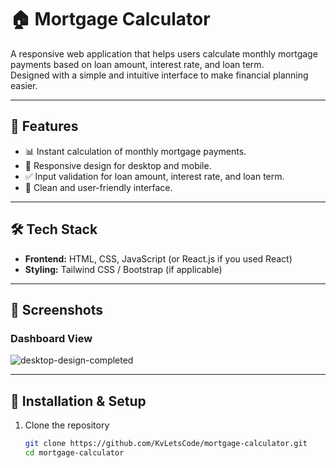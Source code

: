 # 🏠 Mortgage Calculator

A responsive web application that helps users calculate monthly mortgage payments based on loan amount, interest rate, and loan term.  
Designed with a simple and intuitive interface to make financial planning easier.  

---

## 🚀 Features
- 📊 Instant calculation of monthly mortgage payments.  
- 📱 Responsive design for desktop and mobile.  
- ✅ Input validation for loan amount, interest rate, and loan term.  
- 🎨 Clean and user-friendly interface.  

---

## 🛠️ Tech Stack
- **Frontend:** HTML, CSS, JavaScript (or React.js if you used React)  
- **Styling:** Tailwind CSS / Bootstrap (if applicable)  

---

## 📸 Screenshots  

### Dashboard View  
 ![desktop-design-completed](https://github.com/user-attachments/assets/977bc4c4-ab8f-4608-ae2d-da339cad05f7)
 




---

## 📂 Installation & Setup

1. Clone the repository  
   ```bash
   git clone https://github.com/KvLetsCode/mortgage-calculator.git
   cd mortgage-calculator
